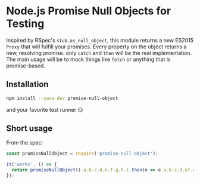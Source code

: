# Node.js Promise Null Objects for Testing

Inspired by RSpec's `stub.as_null_object`, this module returns a new ES2015 `Proxy` that will fulfill your promises.
Every property on the object returns a new, resolving promise. only `catch` and `then` will be the real implementation.
The main usage will be to mock things like `fetch` or anything that is promise-based.

## Installation
```bash
npm install --save-dev promise-null-object
```
and your favorite test runner :smirk:

## Short usage
From the spec:

```js
const promiseNullObject = require('promise-null-object');

it('works', () => {
  return promiseNullObject().a.b.c.d.e.f.g.h.i.then(e => e.a.b.c.d.ef.d.f.h());
});
```
